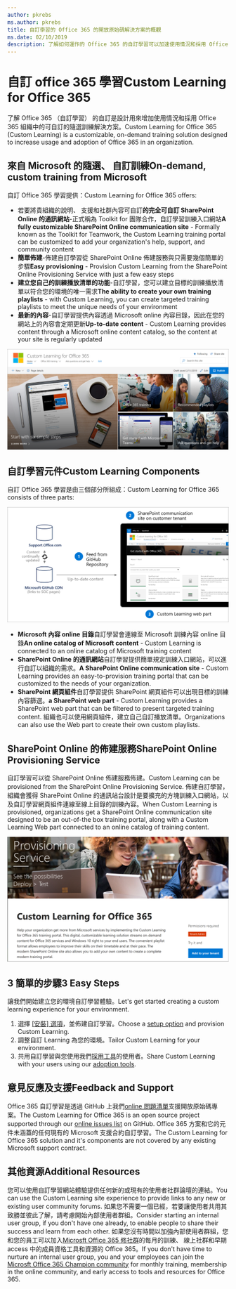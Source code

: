 ```yaml
---
author: pkrebs
ms.author: pkrebs
title: 自訂學習的 Office 365 的開放原始碼解決方案的概觀
ms.date: 02/10/2019
description: 了解如何運作的 Office 365 的自訂學習可以加速使用情況和採用 Office 365 組織中。 我們的解決方案包括自訂 SharePoint Online 網頁組件和新式 SharePoint Online 的通訊訓練網站輕鬆地佈建至 Office 365 租用戶。
---
```


# <a name="custom-learning-for-office-365"></a><span data-ttu-id="f33dd-104">自訂 office 365 學習</span><span class="sxs-lookup"><span data-stu-id="f33dd-104">Custom Learning for Office 365</span></span>
<span data-ttu-id="f33dd-105">了解 Office 365 （自訂學習） 的自訂是設計用來增加使用情況和採用 Office 365 組織中的可自訂的隨選訓練解決方案。</span><span class="sxs-lookup"><span data-stu-id="f33dd-105">Custom Learning for Office 365 (Custom Learning) is a customizable, on-demand training solution designed to increase usage and adoption of Office 365 in an organization.</span></span> 

## <a name="on-demand-custom-training-from-microsoft"></a><span data-ttu-id="f33dd-106">來自 Microsoft 的隨選、 自訂訓練</span><span class="sxs-lookup"><span data-stu-id="f33dd-106">On-demand, custom training from Microsoft</span></span>

<span data-ttu-id="f33dd-107">自訂 Office 365 學習提供：</span><span class="sxs-lookup"><span data-stu-id="f33dd-107">Custom Learning for Office 365 offers:</span></span>

- <span data-ttu-id="f33dd-108">若要將貴組織的說明、 支援和社群內容可自訂**的完全可自訂 SharePoint Online 的通訊網站**-正式稱為 Toolkit for 團隊合作，自訂學習訓練入口網站</span><span class="sxs-lookup"><span data-stu-id="f33dd-108">**A fully customizable SharePoint Online communication site** - Formally known as the Toolkit for Teamwork, the Custom Learning training portal can be customized to add your organization's help, support, and community content</span></span>
- <span data-ttu-id="f33dd-109">**簡單佈建**-佈建自訂學習從 SharePoint Online 佈建服務與只需要幾個簡單的步驟</span><span class="sxs-lookup"><span data-stu-id="f33dd-109">**Easy provisioning** - Provision Custom Learning from the SharePoint Online Provisioning Service with just a few easy steps</span></span>
- <span data-ttu-id="f33dd-110">**建立您自己的訓練播放清單的功能**-自訂學習，您可以建立目標的訓練播放清單以符合您的環境的唯一需求</span><span class="sxs-lookup"><span data-stu-id="f33dd-110">**The ability to create your own training playlists** - with Custom Learning, you can create targeted training playlists to meet the unique needs of your environment</span></span>
- <span data-ttu-id="f33dd-111">**最新的內容**-自訂學習提供內容透過 Microsoft online 內容目錄，因此在您的網站上的內容會定期更新</span><span class="sxs-lookup"><span data-stu-id="f33dd-111">**Up-to-date content** - Custom Learning provides content through a Microsoft online content catalog, so the content at your site is regularly updated</span></span>

![cg introducing.png](media/cg-introducing.png)

## <a name="custom-learning-components"></a><span data-ttu-id="f33dd-113">自訂學習元件</span><span class="sxs-lookup"><span data-stu-id="f33dd-113">Custom Learning Components</span></span>
<span data-ttu-id="f33dd-114">自訂 Office 365 學習是由三個部分所組成：</span><span class="sxs-lookup"><span data-stu-id="f33dd-114">Custom Learning for Office 365 consists of three parts:</span></span> 

![cg howitworks.png](media/cg-howitworks.png)

- <span data-ttu-id="f33dd-116">**Microsoft 內容 online 目錄**自訂學習會連線至 Microsoft 訓練內容 online 目錄</span><span class="sxs-lookup"><span data-stu-id="f33dd-116">**An online catalog of Microsoft content** - Custom Learning is connected to an online catalog of Microsoft training content</span></span>
- <span data-ttu-id="f33dd-117">**SharePoint Online 的通訊網站**自訂學習提供簡單規定訓練入口網站，可以進行自訂以組織的需求。</span><span class="sxs-lookup"><span data-stu-id="f33dd-117">**A SharePoint Online communication site** - Custom Learning provides an easy-to-provision training portal that can be customized to the needs of your organization.</span></span>
- <span data-ttu-id="f33dd-118">**SharePoint 網頁組件**自訂學習提供 SharePoint 網頁組件可以出現目標的訓練內容篩選。</span><span class="sxs-lookup"><span data-stu-id="f33dd-118">**a SharePoint web part** - Custom Learning provides a SharePoint web part that can be filtered to present targeted training content.</span></span> <span data-ttu-id="f33dd-119">組織也可以使用網頁組件，建立自己自訂播放清單。</span><span class="sxs-lookup"><span data-stu-id="f33dd-119">Organizations can also use the Web part to create their own custom playlists.</span></span>

## <a name="sharepoint-online-provisioning-service"></a><span data-ttu-id="f33dd-120">SharePoint Online 的佈建服務</span><span class="sxs-lookup"><span data-stu-id="f33dd-120">SharePoint Online Provisioning Service</span></span> 
<span data-ttu-id="f33dd-121">自訂學習可以從 SharePoint Online 佈建服務佈建。</span><span class="sxs-lookup"><span data-stu-id="f33dd-121">Custom Learning can be provisioned from the SharePoint Online Provisioning Service.</span></span> <span data-ttu-id="f33dd-122">佈建自訂學習，組織會獲得 SharePoint Online 的通訊站台設計是要擴充的方塊訓練入口網站，以及自訂學習網頁組件連線至線上目錄的訓練內容。</span><span class="sxs-lookup"><span data-stu-id="f33dd-122">When Custom Learning is provisioned, organizations get a SharePoint Online communication site designed to be an out-of-the box training portal, along with a Custom Learning Web part connected to an online catalog of training content.</span></span> 

![cg provision.png](media/cg-provision.png)

## <a name="3-easy-steps"></a><span data-ttu-id="f33dd-124">3 簡單的步驟</span><span class="sxs-lookup"><span data-stu-id="f33dd-124">3 Easy Steps</span></span>
<span data-ttu-id="f33dd-125">讓我們開始建立您的環境自訂學習體驗。</span><span class="sxs-lookup"><span data-stu-id="f33dd-125">Let's get started creating a custom learning experience for your environment.</span></span>
1. <span data-ttu-id="f33dd-126">選擇 [[安裝] 選項](custom_setupoptions.md)，並佈建自訂學習。</span><span class="sxs-lookup"><span data-stu-id="f33dd-126">Choose a [setup option](custom_setupoptions.md) and provision Custom Learning.</span></span>  
2. <span data-ttu-id="f33dd-127">調整自訂 Learning 為您的環境。</span><span class="sxs-lookup"><span data-stu-id="f33dd-127">Tailor Custom Learning for your environment.</span></span>
3. <span data-ttu-id="f33dd-128">共用自訂學習與您使用我們[採用工具](driveadoption.md)的使用者。</span><span class="sxs-lookup"><span data-stu-id="f33dd-128">Share Custom Learning with your users using our [adoption tools](driveadoption.md).</span></span>

## <a name="feedback-and-support"></a><span data-ttu-id="f33dd-129">意見反應及支援</span><span class="sxs-lookup"><span data-stu-id="f33dd-129">Feedback and Support</span></span>

<span data-ttu-id="f33dd-130">Office 365 自訂學習是透過 GitHub 上我們[online 問題清單](https://aka.ms/CustomLearningHelp)支援開放原始碼專案。</span><span class="sxs-lookup"><span data-stu-id="f33dd-130">The Custom Learning for Office 365 is an open source project supported through our [online issues list](https://aka.ms/CustomLearningHelp) on GitHub.</span></span> <span data-ttu-id="f33dd-131">Office 365 方案和它的元件未涵蓋的任何現有的 Microsoft 支援合約自訂學習。</span><span class="sxs-lookup"><span data-stu-id="f33dd-131">The Custom Learning for Office 365 solution and it's components are not covered by any existing Microsoft support contract.</span></span>  

## <a name="additional-resources"></a><span data-ttu-id="f33dd-132">其他資源</span><span class="sxs-lookup"><span data-stu-id="f33dd-132">Additional Resources</span></span>
<span data-ttu-id="f33dd-133">您可以使用自訂學習網站體驗提供任何新的或現有的使用者社群論壇的連結。</span><span class="sxs-lookup"><span data-stu-id="f33dd-133">You can use the Custom Learning site experience to provide links to any new or existing user community forums.</span></span> <span data-ttu-id="f33dd-134">如果您不需要一個已經，若要讓使用者共用其致勝並彼此了解，請考慮開始內部使用者群組。</span><span class="sxs-lookup"><span data-stu-id="f33dd-134">Consider starting an internal user group, if you don't have one already, to enable people to share their success and learn from each other.</span></span>  <span data-ttu-id="f33dd-135">如果您沒有時間以加強內部使用者群組，您和您的員工可以加入[Microsft Office 365 修社群](https://aka.ms/O365Champions)的每月的訓練、 線上社群和早期 access 中的成員資格工具和資源的 Office 365。</span><span class="sxs-lookup"><span data-stu-id="f33dd-135">If you don't have time to nurture an internal user group, you and your employees can join the [Microsft Office 365 Champion community](https://aka.ms/O365Champions) for monthly training, membership in the online community, and early access to tools and resources for Office 365.</span></span>
